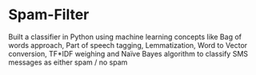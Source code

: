 # Spam-Filter
Built a classifier in Python using machine learning concepts like Bag of words approach, Part of speech tagging, Lemmatization, Word to Vector conversion, TF*IDF weighing and Naïve Bayes algorithm to classify SMS messages as either spam / no spam
